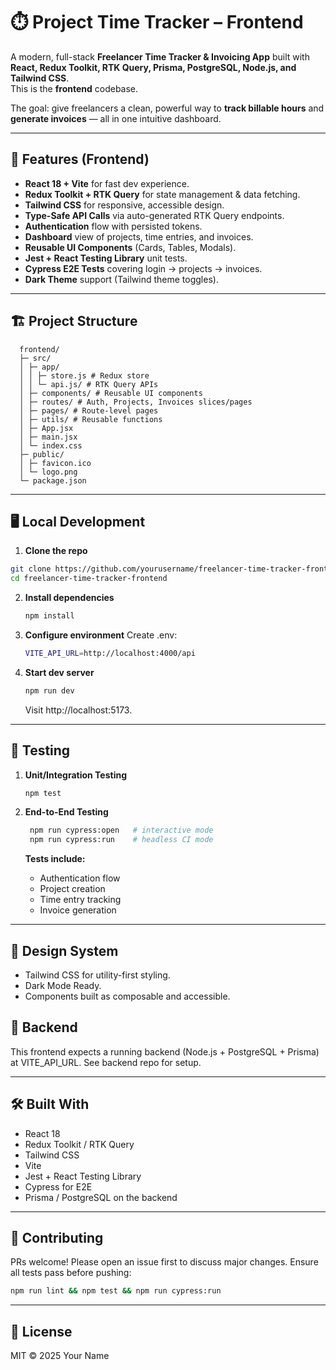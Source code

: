# ⏱️ Project Time Tracker – Frontend

A modern, full-stack **Freelancer Time Tracker & Invoicing App** built with **React, Redux Toolkit, RTK Query, Prisma, PostgreSQL, Node.js, and Tailwind CSS**.  
This is the **frontend** codebase.

The goal: give freelancers a clean, powerful way to **track billable hours** and **generate invoices** — all in one intuitive dashboard.

---

## 🚀 Features (Frontend)

- **React 18 + Vite** for fast dev experience.
- **Redux Toolkit + RTK Query** for state management & data fetching.
- **Tailwind CSS** for responsive, accessible design.
- **Type-Safe API Calls** via auto-generated RTK Query endpoints.
- **Authentication** flow with persisted tokens.
- **Dashboard** view of projects, time entries, and invoices.
- **Reusable UI Components** (Cards, Tables, Modals).
- **Jest + React Testing Library** unit tests.
- **Cypress E2E Tests** covering login → projects → invoices.
- **Dark Theme** support (Tailwind theme toggles).

---

## 🏗️ Project Structure
```
  frontend/
  ├─ src/
  │ ├─ app/
  │ │ ├─ store.js # Redux store
  │ │ └─ api.js/ # RTK Query APIs
  │ ├─ components/ # Reusable UI components
  │ ├─ routes/ # Auth, Projects, Invoices slices/pages
  │ ├─ pages/ # Route-level pages
  │ ├─ utils/ # Reusable functions
  │ ├─ App.jsx
  │ ├─ main.jsx
  │ └─ index.css
  ├─ public/
  │ ├─ favicon.ico
  │ └─ logo.png
  └─ package.json
```

---

## 🖥️ Local Development

1. **Clone the repo**

  ```bash
  git clone https://github.com/yourusername/freelancer-time-tracker-frontend.git
  cd freelancer-time-tracker-frontend
  ```
2. **Install dependencies**
   ```bash
   npm install
   ```
3. **Configure environment**
   Create .env:
   ```bash
   VITE_API_URL=http://localhost:4000/api
   ```
4. **Start dev server**
   ```bash
   npm run dev
   ```
   Visit http://localhost:5173.

---
## 🧪 Testing

1. **Unit/Integration Testing**
   ```bash
   npm test
   ```

2. **End-to-End Testing**
   ```bash
    npm run cypress:open   # interactive mode
    npm run cypress:run    # headless CI mode
   ```

    **Tests include:**
      - Authentication flow
      - Project creation
      - Time entry tracking
      - Invoice generation
---
## 🎨 Design System

- Tailwind CSS for utility-first styling.
- Dark Mode Ready.
- Components built as composable and accessible.




## 🔗 Backend

This frontend expects a running backend (Node.js + PostgreSQL + Prisma) at VITE_API_URL.
See backend repo for setup.

---

## 🛠️ **Built With**

- React 18
- Redux Toolkit / RTK Query
- Tailwind CSS
- Vite
- Jest + React Testing Library
- Cypress for E2E
- Prisma / PostgreSQL on the backend


---

## 🤝 **Contributing**

PRs welcome! Please open an issue first to discuss major changes.
Ensure all tests pass before pushing:

```bash
npm run lint && npm test && npm run cypress:run
```
---
## 📄 License

MIT © 2025 Your Name


